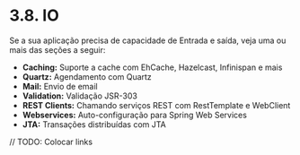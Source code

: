 # 3.8. IO

Se a sua aplicação precisa de capacidade de Entrada e saída, veja uma ou mais das seções a seguir:

* **Caching:** Suporte a cache com EhCache, Hazelcast, Infinispan e mais
* **Quartz:** Agendamento com Quartz
* **Mail:** Envio de email
* **Validation:** Validação JSR-303
* **REST Clients:** Chamando serviços REST com RestTemplate e WebClient
* **Webservices:** Auto-configuração para Spring Web Services
* **JTA:** Transações distribuídas com JTA

// TODO: Colocar links